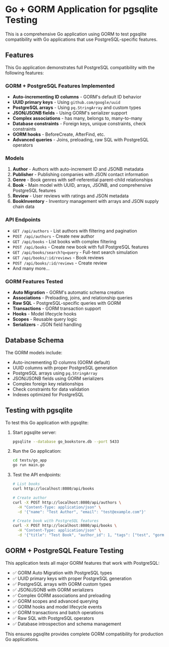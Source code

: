 # Go + GORM Application for pgsqlite Testing

This is a comprehensive Go application using GORM to test pgsqlite compatibility with Go applications that use PostgreSQL-specific features.

## Features

This Go application demonstrates full PostgreSQL compatibility with the following features:

### GORM + PostgreSQL Features Implemented
- **Auto-incrementing ID columns** - GORM's default ID behavior
- **UUID primary keys** - Using `github.com/google/uuid`
- **PostgreSQL arrays** - Using `pq.StringArray` and custom types
- **JSON/JSONB fields** - Using GORM's serializer support
- **Complex associations** - has many, belongs to, many-to-many
- **Database constraints** - Foreign keys, unique constraints, check constraints
- **GORM hooks** - BeforeCreate, AfterFind, etc.
- **Advanced queries** - Joins, preloading, raw SQL with PostgreSQL operators

### Models
1. **Author** - Authors with auto-increment ID and JSONB metadata
2. **Publisher** - Publishing companies with JSON contact information
3. **Genre** - Book genres with self-referential parent-child relationships
4. **Book** - Main model with UUID, arrays, JSONB, and comprehensive PostgreSQL features
5. **Review** - User reviews with ratings and JSON metadata
6. **BookInventory** - Inventory management with arrays and JSON supply chain data

### API Endpoints
- `GET /api/authors` - List authors with filtering and pagination
- `POST /api/authors` - Create new author
- `GET /api/books` - List books with complex filtering
- `POST /api/books` - Create new book with full PostgreSQL features
- `GET /api/books/search?q=query` - Full-text search simulation
- `GET /api/books/:id/reviews` - Book reviews
- `POST /api/books/:id/reviews` - Create review
- And many more...

### GORM Features Tested
- **Auto Migration** - GORM's automatic schema creation
- **Associations** - Preloading, joins, and relationship queries
- **Raw SQL** - PostgreSQL-specific queries with GORM
- **Transactions** - GORM transaction support
- **Hooks** - Model lifecycle hooks
- **Scopes** - Reusable query logic
- **Serializers** - JSON field handling

## Database Schema

The GORM models include:
- Auto-incrementing ID columns (GORM default)
- UUID columns with proper PostgreSQL generation
- PostgreSQL arrays using `pq.StringArray`
- JSON/JSONB fields using GORM serializers
- Complex foreign key relationships
- Check constraints for data validation
- Indexes optimized for PostgreSQL

## Testing with pgsqlite

To test this Go application with pgsqlite:

1. Start pgsqlite server:
   ```bash
   pgsqlite --database go_bookstore.db --port 5433
   ```

2. Run the Go application:
   ```bash
   cd tests/go_app
   go run main.go
   ```

3. Test the API endpoints:
   ```bash
   # List books
   curl http://localhost:8080/api/books

   # Create author
   curl -X POST http://localhost:8080/api/authors \
     -H "Content-Type: application/json" \
     -d '{"name": "Test Author", "email": "test@example.com"}'

   # Create book with PostgreSQL features
   curl -X POST http://localhost:8080/api/books \
     -H "Content-Type: application/json" \
     -d '{"title": "Test Book", "author_id": 1, "tags": ["test", "gorm"], "metadata": {"genre": "Technical"}}'
   ```

## GORM + PostgreSQL Feature Testing

This application tests all major GORM features that work with PostgreSQL:

- ✅ GORM Auto Migration with PostgreSQL types
- ✅ UUID primary keys with proper PostgreSQL generation
- ✅ PostgreSQL arrays with GORM custom types
- ✅ JSON/JSONB with GORM serializers
- ✅ Complex GORM associations and preloading
- ✅ GORM scopes and advanced querying
- ✅ GORM hooks and model lifecycle events
- ✅ GORM transactions and batch operations
- ✅ Raw SQL with PostgreSQL operators
- ✅ Database introspection and schema management

This ensures pgsqlite provides complete GORM compatibility for production Go applications.